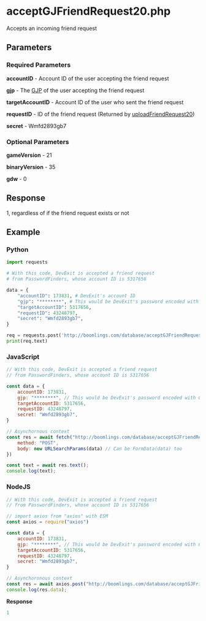 # acceptGJFriendRequest20.php

Accepts an incoming friend request

## Parameters

### Required Parameters

**accountID** - Account ID of the user accepting the friend request

**gjp** - The [GJP](/topics/encryption/gjp.md) of the user accepting the friend request

**targetAccountID** - Account ID of the user who sent the friend request

**requestID** - ID of the friend request (Returned by [uploadFriendRequest20](/endpoints/uploadFriendRequest20.md))

**secret** - Wmfd2893gb7

### Optional Parameters

**gameVersion** - 21

**binaryVersion** - 35

**gdw** - 0

## Response

1, regardless of if the friend request exists or not

## Example

<!-- tabs:start -->

### **Python**

```py
import requests

# With this code, DevExit is accepted a friend request
# from PasswordFinders, whose account ID is 5317656

data = {
    "accountID": 173831, # DevExit's account ID
    "gjp": "********", # This would be DevExit's password encoded with GJP encryption
    "targetAccountID": 5317656,
    "requestID": 43248797,
    "secret": "Wmfd2893gb7",
}

req = requests.post('http://boomlings.com/database/acceptGJFriendRequest20.php', data=data)
print(req.text)
```

### **JavaScript**

```js
// With this code, DevExit is accepted a friend request
// from PasswordFinders, whose account ID is 5317656

const data = {
    accountID: 173831,
    gjp: "********", // This would be DevExit's password encoded with GJP encryption
    targetAccountID: 5317656,
    requestID: 43248797,
    secret: "Wmfd2893gb7",
}

// Asynchornous context
const res = await fetch("http://boomlings.com/database/acceptGJFriendRequest20.php", { 
    method: "POST",
    body: new URLSearchParams(data) // Can be FormData(data) too
})

const text = await res.text();
console.log(text);
```

### **NodeJS**
```js
// With this code, DevExit is accepted a friend request
// from PasswordFinders, whose account ID is 5317656

// import axios from "axios" with ESM
const axios = require("axios")

const data = {
    accountID: 173831,
    gjp: "********", // This would be DevExit's password encoded with GJP encryption
    targetAccountID: 5317656,
    requestID: 43248797,
    secret: "Wmfd2893gb7",
}

// Asynchoronous context
const res = await axios.post("http://boomlings.com/database/acceptGJFriendRequest20.php", new URLSearchParams(data));
console.log(res.data);

```

**Response**
```py
1
```

<!-- tabs:end -->